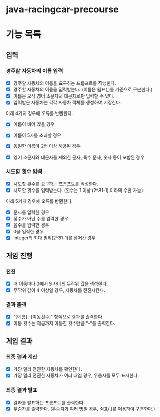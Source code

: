 # java-racingcar-precourse

# 기능 목록
## 입력
### 경주할 자동차의 이름 입력
- [x] 경주할 자동차의 이름을 요구하는 프롬프트를 작성한다.
- [x] 경주할 자동차의 이름을 입력받는다. (이름은 쉼표(,)를 기준으로 구분한다.)
- [x] 이름은 오직 영어 소문자와 대문자로만 입력할 수 있다.
- [x] 입력받은 자동차는 각각 자동차 객체를 생성하여 저장한다.

아래 4가지 경우에 오류를 반환한다.
- [x] 이름이 비어 있을 경우
- [x] 이름이 5자를 초과할 경우
- [x] 동일한 이름이 2번 이상 사용된 경우
- [x] 영어 소문자와 대문자를 제외한 문자, 특수 문자, 숫자 등이 포함된 경우


### 시도할 횟수 입력
- [x] 시도할 횟수를 요구하는 프롬프트를 작성한다.
- [x] 시도할 횟수를 입력받는다. (횟수는 1 이상 (2^31-1) 이하의 수만 가능)

아래 5가지 경우에 오류를 반환한다.
- [x] 문자를 입력한 경우
- [x] 정수가 아닌 수를 입력한 경우
- [x] 음수를 입력한 경우
- [x] 0을 입력한 경우
- [x] Integer의 최대 범위(2^31-1)를 넘어간 경우

## 게임 진행
### 전진
- [x] 매 이동마다 0에서 9 사이의 무작위 값을 생성한다.
- [x] 무작위 값이 4 이상일 경우, 자동차를 전진시킨다.

### 결과 출력
- [x] "[이름] : [이동횟수]" 형식으로 결과를 출력한다.
- [x] 이동 횟수는 지금까지 이동한 횟수만큼 "-"를 출력한다.

## 게임 결과
### 최종 결과 계산
- [x] 가장 멀리 전진한 자동차를 확인한다.
- [x] 가장 멀리 전진한 자동차가 여러 대일 경우, 우승자를 모두 표시한다.

### 최종 결과 발표
- [x] 결과를 발표하는 프롬프트를 출력한다.
- [x] 우승자를 출력한다. (우승자가 여러 명일 경우, 쉼표(,)를 이용하여 구분한다.)